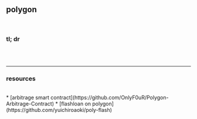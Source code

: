 ## polygon

<br>


### tl; dr

<br>

<br>

---

### resources


<br>
* [arbitrage smart contract](https://github.com/OnlyF0uR/Polygon-Arbitrage-Contract)
* [flashloan on polygon](https://github.com/yuichiroaoki/poly-flash)
